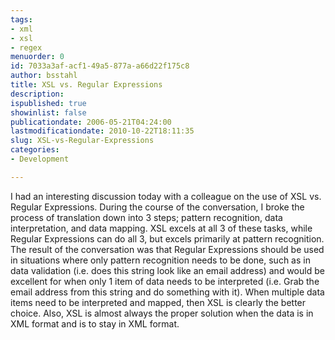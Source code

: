 ```yaml
---
tags:
- xml
- xsl
- regex
menuorder: 0
id: 7033a3af-acf1-49a5-877a-a66d22f175c8
author: bsstahl
title: XSL vs. Regular Expressions
description: 
ispublished: true
showinlist: false
publicationdate: 2006-05-21T04:24:00
lastmodificationdate: 2010-10-22T18:11:35
slug: XSL-vs-Regular-Expressions
categories:
- Development

---
```


I had an interesting discussion today with a colleague on the use of XSL vs. Regular Expressions. During the course of the conversation, I broke the process of translation down into 3 steps; pattern recognition, data interpretation, and data mapping. XSL excels at all 3 of these tasks, while Regular Expressions can do all 3, but excels primarily at pattern recognition. The result of the conversation was that Regular Expressions should be used in situations where only pattern recognition needs to be done, such as in data validation (i.e. does this string look like an email address) and would be excellent for when only 1 item of data needs to be interpreted (i.e. Grab the email address from this string and do something with it). When multiple data items need to be interpreted and mapped, then XSL is clearly the better choice. Also, XSL is almost always the proper solution when the data is in XML format and is to stay in XML format.

